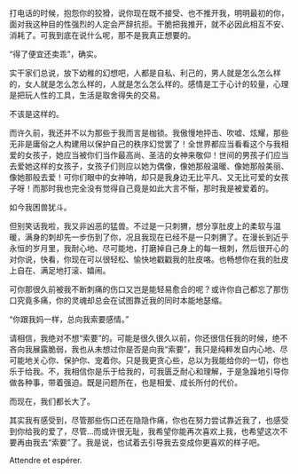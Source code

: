 打电话的时候，抱怨你的狡猾，说你现在既不接受、也不推开我，明明最初的你，面对我这种目的性强烈的人定会严辞抗拒。干脆把我推开，就不必因此相互不安、消耗了。可我到底在说什么呢，那不是我真正想要的。

“得了便宜还卖乖”，确实。

实干家们总说，放下幼稚的幻想吧，人都是自私、利己的，男人就是怎么怎么样的，女人就是怎么怎么样的，人就是怎么怎么样的。感情是工于心计的较量，心理是把玩人性的工具，生活是取舍得失的交易。

不该是这样的。

而许久前，我还并不以为那些于我而言是枷锁。我傲慢地抨击、吹嘘、炫耀，那些无非是庸俗之人构建用以保护自己的秩序幻觉罢了！全世界都应当看看这个与我相爱的女孩子，她应当被你们当作最高尚、圣洁的女神来敬仰！世间的男孩子们应当去爱她这样的女孩子，女孩子们则应以她为偶像，像她那般温暖、像她那般美丽、像她那般去爱！可你们眼中的女神呐，却只是我身边无比平凡、又无比可爱的女孩子呀！而那时我也完全没有觉得自己竟是如此大言不惭，那时我是被爱着的。

如今我困兽犹斗。

但别笑话我啦，我又非凶恶的猛兽。不过是一只刺猬，想分享肚皮上的柔软与温暖，满身的刺却先一步伤到了你，况且我现在已经不是一只刺猬了。在漫长到近乎永恒的岁月里，我耐心地、尽可能地，打磨掉自己身上的每一根刺，然后很开心的对你说，快看，你现在可以很轻松、愉快地戳戳我的肚皮咯。也畅想你在我的肚皮上自在、满足地打滚、嬉闹。

可你那很久前被我不断刺痛的伤口又岂是能轻易愈合的呢？或许你自己都忘了那伤口究竟多痛，你的灵魂却总会在试图靠近我的同时本能地瑟缩。

“你跟我妈一样，总向我索要感情。”

请相信，我绝对不想“索要”的。可能是很久很久以前，你还很信任我的时候，绝不吝向我展露脆弱，我也从未想过你是否是向我“索要”，我只是纯粹发自内心地、尽可能地关心你、保护你、宠着你。只是我更贪心些，总以为我能给你的一切，你也乐于给我。不，我相信你是乐于给我的，可我匮乏耐心和理解，于是急躁地引导你做各种事，带着强迫。既是问题所在，也是相爱、成长所付的代价。

而现在，我们都长大了。

其实我有感受到，尽管那些伤口还在隐隐作痛，你也在努力尝试靠近我了，也感受到你给我的爱了，尽管...而或许很无耻，我希望你能再次喜欢上我，也希望这次不要再由我去“索要”了。我是说，也试着去引导我去变成你更喜欢的样子吧。

Attendre et espérer.